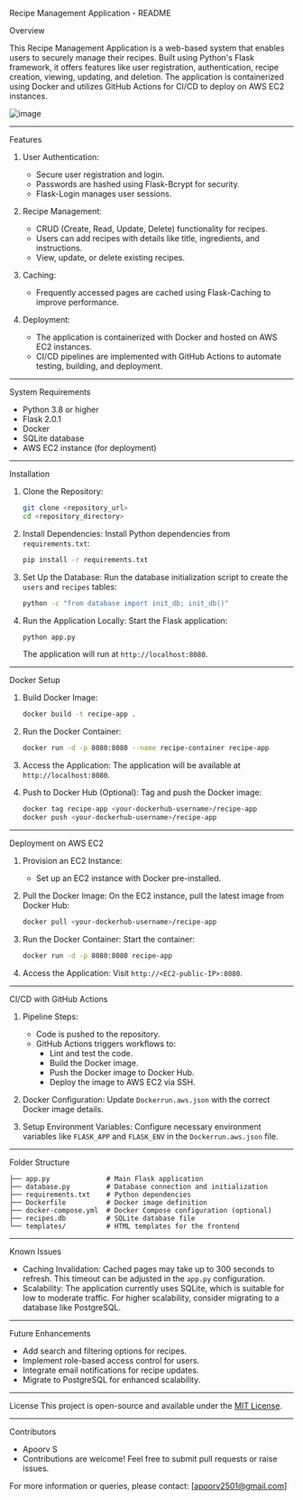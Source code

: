 Recipe Management Application - README

Overview

This Recipe Management Application is a web-based system that enables users to securely manage their recipes. Built using Python's Flask framework, it offers features like user registration, authentication, recipe creation, viewing, updating, and deletion. The application is containerized using Docker and utilizes GitHub Actions for CI/CD to deploy on AWS EC2 instances.

![image](https://github.com/user-attachments/assets/d0a432db-f0b3-40da-a011-a6041a320ef4)


---

Features
1. User Authentication:
   - Secure user registration and login.
   - Passwords are hashed using Flask-Bcrypt for security.
   - Flask-Login manages user sessions.

2. Recipe Management:
   - CRUD (Create, Read, Update, Delete) functionality for recipes.
   - Users can add recipes with details like title, ingredients, and instructions.
   - View, update, or delete existing recipes.

3. Caching:
   - Frequently accessed pages are cached using Flask-Caching to improve performance.

4. Deployment:
   - The application is containerized with Docker and hosted on AWS EC2 instances.
   - CI/CD pipelines are implemented with GitHub Actions to automate testing, building, and deployment.

---

 System Requirements
- Python 3.8 or higher
- Flask 2.0.1
- Docker
- SQLite database
- AWS EC2 instance (for deployment)

---

Installation

1. Clone the Repository:
   ```bash
   git clone <repository_url>
   cd <repository_directory>
   ```

2. Install Dependencies:
   Install Python dependencies from `requirements.txt`:
   ```bash
   pip install -r requirements.txt
   ```

3. Set Up the Database:
   Run the database initialization script to create the `users` and `recipes` tables:
   ```bash
   python -c "from database import init_db; init_db()"
   ```

4. Run the Application Locally:
   Start the Flask application:
   ```bash
   python app.py
   ```
   The application will run at `http://localhost:8080`.

---

Docker Setup

1. Build Docker Image:
   ```bash
   docker build -t recipe-app .
   ```

2. Run the Docker Container:
   ```bash
   docker run -d -p 8080:8080 --name recipe-container recipe-app
   ```

3. Access the Application:
   The application will be available at `http://localhost:8080`.

4. Push to Docker Hub (Optional):
   Tag and push the Docker image:
   ```bash
   docker tag recipe-app <your-dockerhub-username>/recipe-app
   docker push <your-dockerhub-username>/recipe-app
   ```

---

Deployment on AWS EC2

1. Provision an EC2 Instance:
   - Set up an EC2 instance with Docker pre-installed.

2. Pull the Docker Image:
   On the EC2 instance, pull the latest image from Docker Hub:
   ```bash
   docker pull <your-dockerhub-username>/recipe-app
   ```

3. Run the Docker Container:
   Start the container:
   ```bash
   docker run -d -p 8080:8080 recipe-app
   ```

4. Access the Application:
   Visit `http://<EC2-public-IP>:8080`.

---

CI/CD with GitHub Actions

1. Pipeline Steps:
   - Code is pushed to the repository.
   - GitHub Actions triggers workflows to:
     - Lint and test the code.
     - Build the Docker image.
     - Push the Docker image to Docker Hub.
     - Deploy the image to AWS EC2 via SSH.

2. Docker Configuration:
   Update `Dockerrun.aws.json` with the correct Docker image details.

3. Setup Environment Variables:
   Configure necessary environment variables like `FLASK_APP` and `FLASK_ENV` in the `Dockerrun.aws.json` file.

---

Folder Structure

```
├── app.py              # Main Flask application
├── database.py         # Database connection and initialization
├── requirements.txt    # Python dependencies
├── Dockerfile          # Docker image definition
├── docker-compose.yml  # Docker Compose configuration (optional)
├── recipes.db          # SQLite database file
└── templates/          # HTML templates for the frontend
```

---

Known Issues

- Caching Invalidation: Cached pages may take up to 300 seconds to refresh. This timeout can be adjusted in the `app.py` configuration.
- Scalability: The application currently uses SQLite, which is suitable for low to moderate traffic. For higher scalability, consider migrating to a database like PostgreSQL.

---

Future Enhancements

- Add search and filtering options for recipes.
- Implement role-based access control for users.
- Integrate email notifications for recipe updates.
- Migrate to PostgreSQL for enhanced scalability.

---

License
This project is open-source and available under the [MIT License](LICENSE).

---

Contributors
- Apoorv S  
- Contributions are welcome! Feel free to submit pull requests or raise issues.

For more information or queries, please contact: [apoorv2501@gmail.com]
